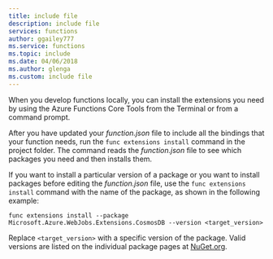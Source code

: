 ```yaml
---
title: include file
description: include file
services: functions
author: ggailey777
ms.service: functions
ms.topic: include
ms.date: 04/06/2018
ms.author: glenga
ms.custom: include file
---
```


When you develop functions locally, you can install the extensions you need by using the Azure Functions Core Tools from the Terminal or from a command prompt. 

After you have updated your *function.json* file to include all the bindings that your function needs, run the `func extensions install` command in the project folder. The command reads the *function.json* file to see which packages you need and then installs them.

If you want to install a particular version of a package or you want to install packages before editing the *function.json* file, use the `func extensions install` command with the name of the package, as shown in the following example:

```
func extensions install --package Microsoft.Azure.WebJobs.Extensions.CosmosDB --version <target_version>
```

Replace `<target_version>` with a specific version of the package. Valid versions are listed on the individual package pages at [NuGet.org](https://nuget.org).
